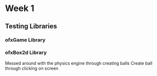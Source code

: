 # Week 1

## Testing Libraries

### ofxGame Library

### ofxBox2d Library
Messed around with the physics engine through creating balls
Create ball through clicking on screen
